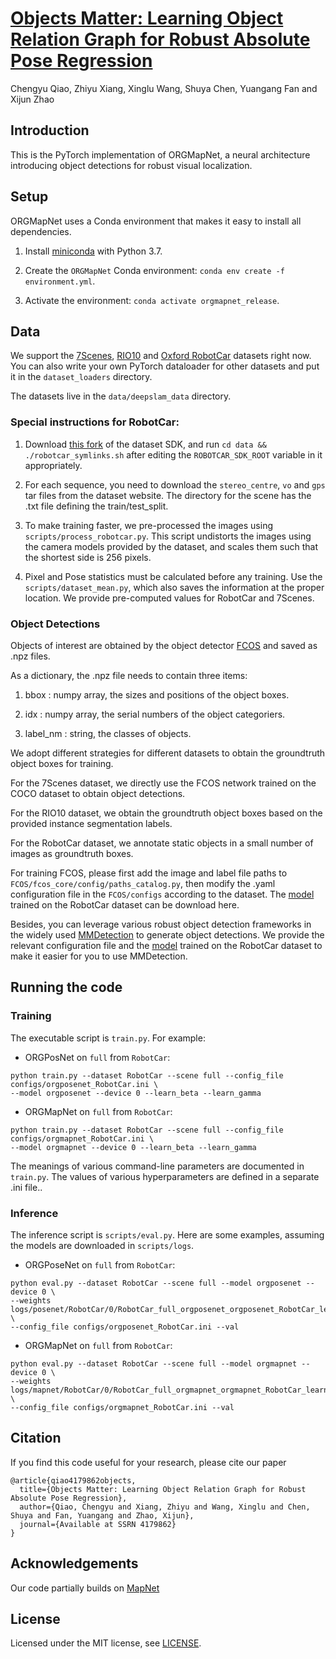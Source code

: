 # [Objects Matter: Learning Object Relation Graph for Robust Absolute Pose Regression](https://papers.ssrn.com/sol3/papers.cfm?abstract_id=4179862)

Chengyu Qiao, Zhiyu Xiang, Xinglu Wang, Shuya Chen, Yuangang Fan and Xijun Zhao

## Introduction 

This is the PyTorch implementation of ORGMapNet, a neural architecture introducing object detections for robust visual localization.

## Setup

ORGMapNet uses a Conda environment that makes it easy to install all dependencies.

1. Install [miniconda](https://docs.conda.io/en/latest/miniconda.html) with Python 3.7.

2. Create the `ORGMapNet` Conda environment: `conda env create -f environment.yml`.

3. Activate the environment: `conda activate orgmapnet_release`.

## Data
We support the [7Scenes](https://www.microsoft.com/en-us/research/project/rgb-d-dataset-7-scenes/), [RIO10](http://vmnavab26.in.tum.de/RIO10/) and [Oxford RobotCar](http://robotcar-dataset.robots.ox.ac.uk/) datasets right now. You can also write your own PyTorch dataloader for other datasets and put it in the `dataset_loaders` directory.

The datasets live in the `data/deepslam_data` directory.

### Special instructions for RobotCar:

1. Download [this fork](https://github.com/samarth-robo/robotcar-dataset-sdk/tree/master) of the dataset SDK, and run `cd data && ./robotcar_symlinks.sh` after editing the `ROBOTCAR_SDK_ROOT` variable in it appropriately.

2. For each sequence, you need to download the `stereo_centre`, `vo` and `gps` tar files from the dataset website. The directory for the scene has the .txt file defining the train/test_split.

3. To make training faster, we pre-processed the images using `scripts/process_robotcar.py`. This script undistorts the images using the camera models provided by the dataset, and scales them such that the shortest side is 256 pixels.

4. Pixel and Pose statistics must be calculated before any training. Use the `scripts/dataset_mean.py`, which also saves the information at the proper location. We provide pre-computed values for RobotCar and 7Scenes.

### Object Detections
Objects of interest are obtained by the object detector [FCOS](https://github.com/tianzhi0549/FCOS) and saved as .npz files.

As a dictionary, the .npz file needs to contain three items:

1. bbox : numpy array, the sizes and positions of the object boxes.

2. idx : numpy array, the serial numbers of the object categoriers.

3. label_nm : string, the classes of objects.

We adopt different strategies for different datasets to obtain the groundtruth object boxes for training.

For the 7Scenes dataset, we directly use the FCOS network trained on the COCO dataset to obtain object detections.

For the RIO10 dataset, we obtain the groundtruth object boxes based on the provided instance segmentation labels.

For the RobotCar dataset, we annotate static objects in a small number of images as groundtruth boxes.

For training FCOS, please first add the image and label file paths to `FCOS/fcos_core/config/paths_catalog.py`,
then modify the .yaml configuration file in the `FCOS/configs` according to the dataset.
The [model](https://drive.google.com/drive/folders/1QHToZChZSddiLJ5DEyoM6nQ3bG29ANXn?usp=sharing) trained on the RobotCar dataset can be download here.

Besides, you can leverage various robust object detection frameworks in the widely used [MMDetection](https://github.com/open-mmlab/mmdetection) to generate object detections.
We provide the relevant configuration file and the [model](https://drive.google.com/drive/folders/1rytwsakcVdEoG-eNgl5i09_B05O2GCIl?usp=sharing) trained on the RobotCar dataset to make it easier for you to use MMDetection.

## Running the code

### Training
The executable script is `train.py`. For example:

- ORGPosNet on `full` from `RobotCar`: 
```
python train.py --dataset RobotCar --scene full --config_file configs/orgposenet_RobotCar.ini \
--model orgposenet --device 0 --learn_beta --learn_gamma
```

- ORGMapNet on `full` from `RobotCar`: 
```
python train.py --dataset RobotCar --scene full --config_file configs/orgmapnet_RobotCar.ini \
--model orgmapnet --device 0 --learn_beta --learn_gamma
```

The meanings of various command-line parameters are documented in `train.py`.
The values of various hyperparameters are defined in a separate .ini file..

### Inference
The inference script is `scripts/eval.py`.
Here are some examples, assuming the models are downloaded in `scripts/logs`.

- ORGPoseNet on `full` from `RobotCar`: 
```
python eval.py --dataset RobotCar --scene full --model orgposenet --device 0 \
--weights logs/posenet/RobotCar/0/RobotCar_full_orgposenet_orgposenet_RobotCar_learn_beta_learn_gamma/epoch_100.pth.tar \
--config_file configs/orgposenet_RobotCar.ini --val
```

- ORGMapNet on `full` from `RobotCar`: 
```
python eval.py --dataset RobotCar --scene full --model orgmapnet --device 0 \
--weights logs/mapnet/RobotCar/0/RobotCar_full_orgmapnet_orgmapnet_RobotCar_learn_beta_learn_gamma/epoch_100.pth.tar \
--config_file configs/orgmapnet_RobotCar.ini --val
```

## Citation
If you find this code useful for your research, please cite our paper

```
@article{qiao4179862objects,
  title={Objects Matter: Learning Object Relation Graph for Robust Absolute Pose Regression},
  author={Qiao, Chengyu and Xiang, Zhiyu and Wang, Xinglu and Chen, Shuya and Fan, Yuangang and Zhao, Xijun},
  journal={Available at SSRN 4179862}
}
```

## Acknowledgements
Our code partially builds on [MapNet](https://github.com/NVlabs/geomapnet)

## License
Licensed under the MIT license, see [LICENSE](LICENSE.md).